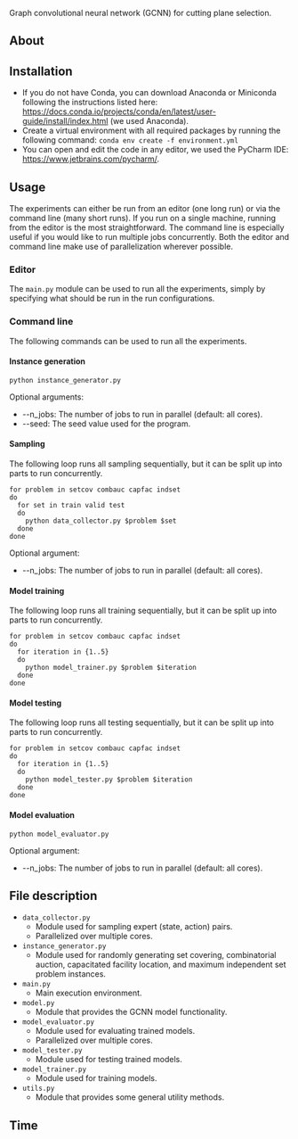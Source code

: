 Graph convolutional neural network (GCNN) for cutting plane selection.

## About

## Installation

- If you do not have Conda, you can download Anaconda or Miniconda following the instructions listed
  here: https://docs.conda.io/projects/conda/en/latest/user-guide/install/index.html (we used Anaconda).
- Create a virtual environment with all required packages by running the following
  command: ```conda env create -f environment.yml```
- You can open and edit the code in any editor, we used the PyCharm IDE: https://www.jetbrains.com/pycharm/.

## Usage

The experiments can either be run from an editor (one long run) or via the
command line (many short runs). If you run on a single machine, running from the editor is the most straightforward. The
command line is especially useful if you would like to run multiple jobs concurrently. Both the editor and command line
make use of
parallelization wherever possible.

### Editor

The ```main.py``` module can be used to run all the experiments, simply by specifying what should be run in the run
configurations.

### Command line

The following commands can be used to run all the experiments.

#### Instance generation

```
python instance_generator.py
```

Optional arguments:

- --n_jobs: The number of jobs to run in parallel (default: all cores).
- --seed: The seed value used for the program.

#### Sampling

The following loop runs all sampling sequentially, but it can be split up into parts to run concurrently.

```
for problem in setcov combauc capfac indset
do
  for set in train valid test
  do
    python data_collector.py $problem $set
  done
done
```

Optional argument:

- --n_jobs: The number of jobs to run in parallel (default: all cores).

#### Model training

The following loop runs all training sequentially, but it can be split up into parts to run concurrently.

```
for problem in setcov combauc capfac indset
do
  for iteration in {1..5}
  do
    python model_trainer.py $problem $iteration
  done
done
```

#### Model testing

The following loop runs all testing sequentially, but it can be split up into parts to run concurrently.

```
for problem in setcov combauc capfac indset
do
  for iteration in {1..5}
  do
    python model_tester.py $problem $iteration
  done
done
```

#### Model evaluation

```
python model_evaluator.py
```

Optional argument:

- --n_jobs: The number of jobs to run in parallel (default: all cores).

## File description

- ```data_collector.py```
    - Module used for sampling expert (state, action) pairs.
    - Parallelized over multiple cores.
- ```instance_generator.py```
    - Module used for randomly generating set covering, combinatorial auction, capacitated facility location, and
      maximum independent set problem instances.
- ```main.py```
    - Main execution environment.
- ```model.py```
    - Module that provides the GCNN model functionality.
- ```model_evaluator.py```
    - Module used for evaluating trained models.
    - Parallelized over multiple cores.
- ```model_tester.py```
    - Module used for testing trained models.
- ```model_trainer.py```
    - Module used for training models.
- ```utils.py```
    - Module that provides some general utility methods.

## Time
